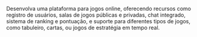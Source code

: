 Desenvolva uma plataforma para jogos online, oferecendo recursos como registro de usuários, salas de jogos públicas e privadas, chat integrado, sistema de ranking e pontuação, e suporte para diferentes tipos de jogos, como tabuleiro, cartas, ou jogos de estratégia em tempo real.
